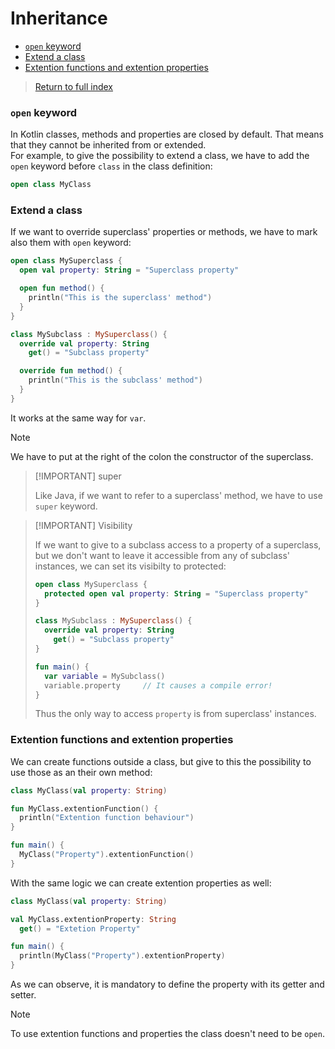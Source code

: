 # Inheritance <!-- omit from toc -->

- [`open` keyword](#open-keyword)
- [Extend a class](#extend-a-class)
- [Extention functions and extention properties](#extention-functions-and-extention-properties)

> [Return to full index](README.md)

### `open` keyword

In Kotlin classes, methods and properties are closed by default. That means that they cannot be inherited from or extended.
\
For example, to give the possibility to extend a class, we have to add the `open` keyword before `class` in the class definition:

```kotlin
open class MyClass
```

### Extend a class

If we want to override superclass' properties or methods, we have to mark also them with `open` keyword:

```kotlin
open class MySuperclass {
  open val property: String = "Superclass property"

  open fun method() {
    println("This is the superclass' method")
  }
}

class MySubclass : MySuperclass() {
  override val property: String
    get() = "Subclass property"

  override fun method() {
    println("This is the subclass' method")
  }
}
```

It works at the same way for `var`.

> [!NOTE]
>
> We have to put at the right of the colon the constructor of the superclass.

> [!IMPORTANT] super
>
> Like Java, if we want to refer to a superclass' method, we have to use `super` keyword.

> [!IMPORTANT] Visibility
>
> If we want to give to a subclass access to a property of a superclass, but we don't want to leave it accessible from any of subclass' instances, we can set its visibilty to protected:
>
> ```kotlin
> open class MySuperclass {
>   protected open val property: String = "Superclass property"
> }
>
> class MySubclass : MySuperclass() {
>   override val property: String
>     get() = "Subclass property"
> }
>
> fun main() {
>   var variable = MySubclass()
>   variable.property     // It causes a compile error!
> }
> ```
>
> Thus the only way to access `property` is from superclass' instances.

### Extention functions and extention properties

We can create functions outside a class, but give to this the possibility to use those as an their own method:

```kotlin
class MyClass(val property: String)

fun MyClass.extentionFunction() {
  println("Extention function behaviour")
}

fun main() {
  MyClass("Property").extentionFunction()
}
```

With the same logic we can create extention properties as well:

```kotlin
class MyClass(val property: String)

val MyClass.extentionProperty: String
  get() = "Extetion Property"

fun main() {
  println(MyClass("Property").extentionProperty)
}
```

As we can observe, it is mandatory to define the property with its getter and setter.

> [!NOTE] 
>
> To use extention functions and properties the class doesn't need to be `open`.